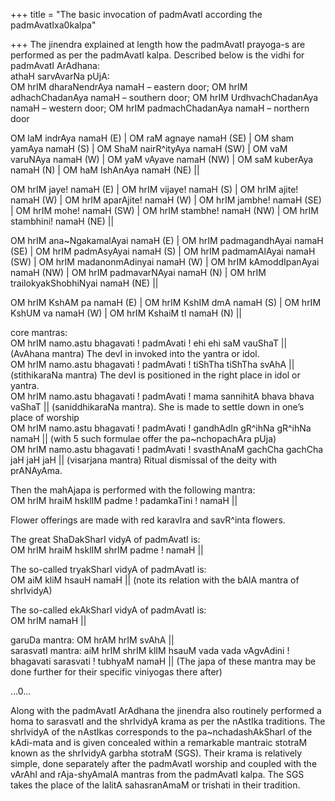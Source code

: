 +++
title = "The basic invocation of padmAvatI according the padmAvatIxa0kalpa"

+++
The jinendra explained at length how the padmAvatI prayoga-s are
performed as per the padmAvatI kalpa. Described below is the vidhi for
padmAvatI ArAdhana:  
athaH sarvAvarNa pUjA:  
OM hrIM dharaNendrAya namaH – eastern door; OM hrIM adhachChadanAya
namaH – southern door; OM hrIM UrdhvachChadanAya namaH – western door;
OM hrIM padmachChadanAya namaH – northern door

OM laM indrAya namaH (E) | OM raM agnaye namaH (SE) | OM sham yamAya
namaH (S) | OM ShaM nairR^ityAya namaH (SW) | OM vaM varuNAya namaH (W)
| OM yaM vAyave namaH (NW) | OM saM kuberAya namaH (N) | OM haM IshAnAya
namaH (NE) ||

OM hrIM jaye\! namaH (E) | OM hrIM vijaye\! namaH (S) | OM hrIM ajite\!
namaH (W) | OM hrIM aparAjite\! namaH (W) | OM hrIM jambhe\! namaH (SE)
| OM hrIM mohe\! namaH (SW) | OM hrIM stambhe\! namaH (NW) | OM hrIM
stambhini\! namaH (NE) ||

OM hrIM ana\~NgakamalAyai namaH (E) | OM hrIM padmagandhAyai namaH (SE)
| OM hrIM padmAsyAyai namaH (S) | OM hrIM padmamAlAyai namaH (SW) | OM
hrIM madanonmAdinyai namaH (W) | OM hrIM kAmoddIpanAyai namaH (NW) | OM
hrIM padmavarNAyai namaH (N) | OM hrIM trailokyakShobhiNyai namaH (NE)
||

OM hrIM KshAM pa namaH (E) | OM hrIM KshIM dmA namaH (S) | OM hrIM KshUM
va namaH (W) | OM hrIM KshaiM tI namaH (N) ||

core mantras:  
OM hrIM namo.astu bhagavati \! padmAvati \! ehi ehi saM vauShaT ||
(AvAhana mantra) The devI in invoked into the yantra or idol.  
OM hrIM namo.astu bhagavati \! padmAvati \! tiShTha tiShTha svAhA ||
(stithikaraNa mantra) The devI is positioned in the right place in idol
or yantra.  
OM hrIM namo.astu bhagavati \! padmAvati \! mama sannihitA bhava bhava
vaShaT || (saniddhikaraNa mantra). She is made to settle down in one’s
place of worship  
OM hrIM namo.astu bhagavati \! padmAvati \! gandhAdIn gR^ihNa gR^ihNa
namaH || (with 5 such formulae offer the pa\~nchopachAra pUja)  
OM hrIM namo.astu bhagavati \! padmAvati \! svasthAnaM gachCha gachCha
jaH jaH jaH || (visarjana mantra) Ritual dismissal of the deity with
prANAyAma.

Then the mahAjapa is performed with the following mantra:  
OM hrIM hraiM hsklIM padme \! padamkaTini \! namaH ||

Flower offerings are made with red karavIra and savR^inta flowers.

The great ShaDakSharI vidyA of padmAvatI is:  
OM hrIM hraiM hsklIM shrIM padme \! namaH ||

The so-called tryakSharI vidyA of padmAvatI is:  
OM aiM kliM hsauH namaH || (note its relation with the bAlA mantra of
shrIvidyA)

The so-called ekAkSharI vidyA of padmAvatI is:  
OM hrIM namaH ||

garuDa mantra: OM hrAM hrIM svAhA ||  
sarasvatI mantra: aiM hrIM shrIM klIM hsauM vada vada vAgvAdini \!
bhagavati sarasvati \! tubhyaM namaH || (The japa of these mantra may be
done further for their specific viniyogas there after)

…0…

Along with the padmAvatI ArAdhana the jinendra also routinely performed
a homa to sarasvatI and the shrIvidyA krama as per the nAstIka
traditions. The shrIvidyA of the nAstIkas corresponds to the
pa\~nchadashAkSharI of the kAdi-mata and is given concealed within a
remarkable mantraic stotraM known as the shrIvidyA garbha stotraM (SGS).
Their krama is relatively simple, done separately after the padmAvatI
worship and coupled with the vArAhI and rAja-shyAmalA mantras from the
padmAvatI kalpa. The SGS takes the place of the lalitA sahasranAmaM or
trishati in their tradition.
